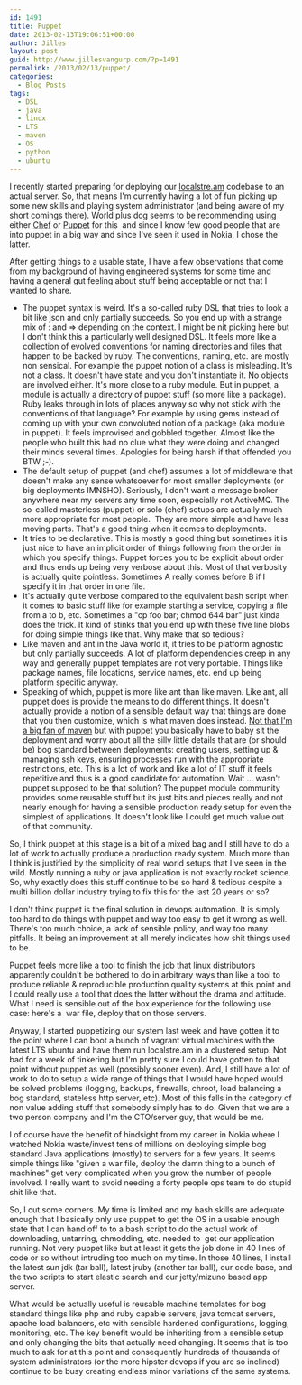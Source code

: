 ```yaml
---
id: 1491
title: Puppet
date: 2013-02-13T19:06:51+00:00
author: Jilles
layout: post
guid: http://www.jillesvangurp.com/?p=1491
permalink: /2013/02/13/puppet/
categories:
  - Blog Posts
tags:
  - DSL
  - java
  - linux
  - LTS
  - maven
  - OS
  - python
  - ubuntu
---
```

I recently started preparing for deploying our [localstre.am](http://localstre.am) codebase to an actual server. So, that means I'm currently having a lot of fun picking up some new skills and playing system administrator (and being aware of my short comings there). World plus dog seems to be recommending using either [Chef](http://www.opscode.com/chef/) or [Puppet](https://puppetlabs.com/) for this  and since I know few good people that are into puppet in a big way and since I've seen it used in Nokia, I chose the latter.

After getting things to a usable state, I have a few observations that come from my background of having engineered systems for some time and having a general gut feeling about stuff being acceptable or not that I wanted to share.

- The puppet syntax is weird. It's a so-called ruby DSL that tries to look a bit like json and only partially succeeds. So you end up with a strange mix of : and => depending on the context. I might be nit picking here but I don't think this a particularly well designed DSL. It feels more like a collection of evolved conventions for naming directories and files that happen to be backed by ruby. The conventions, naming, etc. are mostly non sensical. For example the puppet notion of a class is misleading. It's not a class. It doesn't have state and you don't instantiate it. No objects are involved either. It's more close to a ruby module. But in puppet, a module is actually a directory of puppet stuff (so more like a package). Ruby leaks through in lots of places anyway so why not stick with the conventions of that language? For example by using gems instead of coming up with your own convoluted notion of a package (aka module in puppet). It feels improvised and gobbled together. Almost like the people who built this had no clue what they were doing and changed their minds several times. Apologies for being harsh if that offended you BTW ;-).
- The default setup of puppet (and chef) assumes a lot of middleware that doesn't make any sense whatsoever for most smaller deployments (or big deployments IMNSHO). Seriously, I don't want a message broker anywhere near my servers any time soon, especially not ActiveMQ. The so-called masterless (puppet) or solo (chef) setups are actually much more appropriate for most people.  They are more simple and have less moving parts. That's a good thing when it comes to deployments.
- It tries to be declarative. This is mostly a good thing but sometimes it is just nice to have an implicit order of things following from the order in which you specify things. Puppet forces you to be explicit about order and thus ends up being very verbose about this. Most of that verbosity is actually quite pointless. Sometimes A really comes before B if I specify it in that order in one file.
- It's actually quite verbose compared to the equivalent bash script when it comes to basic stuff like for example starting a service, copying a file from a to b, etc. Sometimes a "cp foo bar; chmod 644 bar" just kinda does the trick. It kind of stinks that you end up with these five line blobs for doing simple things like that. Why make that so tedious?
- Like maven and ant in the Java world it, it tries to be platform agnostic but only partially succeeds. A lot of platform dependencies creep in any way and generally puppet templates are not very portable. Things like package names, file locations, service names, etc. end up being platform specific anyway.
- Speaking of which, puppet is more like ant than like maven. Like ant, all puppet does is provide the means to do different things. It doesn't actually provide a notion of a sensible default way that things are done that you then customize, which is what maven does instead. [Not that I'm a big fan of maven](https://www.jillesvangurp.com/2009/10/16/maven-good-ideas-gone-wrong/) but with puppet you basically have to baby sit the deployment and worry about all the silly little details that are (or should be) bog standard between deployments: creating users, setting up & managing ssh keys, ensuring processes run with the appropriate restrictions, etc. This is a lot of work and like a lot of IT stuff it feels repetitive and thus is a good candidate for automation. Wait ... wasn't puppet supposed to be that solution? The puppet module community provides some reusable stuff but its just bits and pieces really and not nearly enough for having a sensible production ready setup for even the simplest of applications. It doesn't look like I could get much value out of that community.

So, I think puppet at this stage is a bit of a mixed bag and I still have to do a lot of work to actually produce a production ready system. Much more than I think is justified by the simplicity of real world setups that I've seen in the wild. Mostly running a ruby or java application is not exactly rocket science. So, why exactly does this stuff continue to be so hard & tedious despite a multi billion dollar industry trying to fix this for the last 20 years or so?

I don't think puppet is the final solution in devops automation. It is simply too hard to do things with puppet and way too easy to get it wrong as well. There's too much choice, a lack of sensible policy, and way too many pitfalls. It being an improvement at all merely indicates how shit things used to be.

Puppet feels more like a tool to finish the job that linux distributors apparently couldn't be bothered to do in arbitrary ways than like a tool to produce reliable & reproducible production quality systems at this point and I could really use a tool that does the latter without the drama and attitude. What I need is sensible out of the box experience for the following use case: here's a  war file, deploy that on those servers.

Anyway, I started puppetizing our system last week and have gotten it to the point where I can boot a bunch of vagrant virtual machines with the latest LTS ubuntu and have them run localstre.am in a clustered setup. Not bad for a week of tinkering but I'm pretty sure I could have gotten to that point without puppet as well (possibly sooner even). And, I still have a lot of work to do to setup a wide range of things that I would have hoped would be solved problems (logging, backups, firewalls, chroot, load balancing a bog standard, stateless http server, etc). Most of this falls in the category of non value adding stuff that somebody simply has to do. Given that we are a two person company and I'm the CTO/server guy, that would be me.

I of course have the benefit of hindsight from my career in Nokia where I watched Nokia waste/invest tens of millions on deploying simple bog standard Java applications (mostly) to servers for a few years. It seems simple things like "given a war file, deploy the damn thing to a bunch of machines" get very complicated when you grow the number of people involved. I really want to avoid needing a forty people ops team to do stupid shit like that.

So, I cut some corners. My time is limited and my bash skills are adequate enough that I basically only use puppet to get the OS in a usable enough state that I can hand off to to a bash script to do the actual work of downloading, untarring, chmodding, etc. needed to  get our application running. Not very puppet like but at least it gets the job done in 40 lines of code or so without intruding too much on my time. In those 40 lines, I install the latest sun jdk (tar ball), latest jruby (another tar ball), our code base, and the two scripts to start elastic search and our jetty/mizuno based app server.

What would be actually useful is reusable machine templates for bog standard things like php and ruby capable servers, java tomcat servers, apache load balancers, etc with sensible hardened configurations, logging, monitoring, etc. The key benefit would be inheriting from a sensible setup and only changing the bits that actually need changing. It seems that is too much to ask for at this point and consequently hundreds of thousands of system administrators (or the more hipster devops if you are so inclined) continue to be busy creating endless minor variations of the same systems.